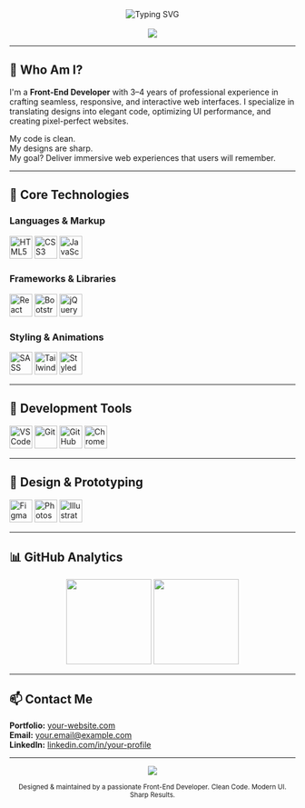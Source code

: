 <!-- HEADER -->
<div align="center">
  <img src="https://readme-typing-svg.herokuapp.com?font=Fira+Code&duration=3000&pause=1000&center=true&width=435&lines=Front-End+Developer;UI+Engineer+%7C+Creative+Coder;Design+%2B+Code+for+the+Web" alt="Typing SVG" />
  <br><br>
  <img src="https://capsule-render.vercel.app/api?type=waving&color=0:007ACC,100:00C8FF&height=140&section=header&text=Welcome%20to%20My%20Profile!&fontSize=30&fontColor=ffffff" />
</div>

---

## 🧠 Who Am I?

I'm a **Front-End Developer** with 3–4 years of professional experience in crafting seamless, responsive, and interactive web interfaces. I specialize in translating designs into elegant code, optimizing UI performance, and creating pixel-perfect websites.

My code is clean.  
My designs are sharp.  
My goal? Deliver immersive web experiences that users will remember.

---

## 🚀 Core Technologies

### Languages & Markup

<p align="left">
  <img src="https://cdn.jsdelivr.net/gh/devicons/devicon/icons/html5/html5-original.svg" height="40" alt="HTML5"/>
  <img src="https://cdn.jsdelivr.net/gh/devicons/devicon/icons/css3/css3-original.svg" height="40" alt="CSS3"/>
  <img src="https://cdn.jsdelivr.net/gh/devicons/devicon/icons/javascript/javascript-original.svg" height="40" alt="JavaScript"/>
</p>

### Frameworks & Libraries

<p align="left">
  <img src="https://cdn.jsdelivr.net/gh/devicons/devicon/icons/react/react-original.svg" height="40" alt="React"/>
  <img src="https://cdn.jsdelivr.net/gh/devicons/devicon/icons/bootstrap/bootstrap-original.svg" height="40" alt="Bootstrap"/>
  <img src="https://cdn.jsdelivr.net/gh/devicons/devicon/icons/jquery/jquery-original.svg" height="40" alt="jQuery"/>
</p>

### Styling & Animations

<p align="left">
  <img src="https://cdn.jsdelivr.net/gh/devicons/devicon/icons/sass/sass-original.svg" height="40" alt="SASS"/>
  <img src="https://cdn.jsdelivr.net/gh/devicons/devicon/icons/tailwindcss/tailwindcss-plain.svg" height="40" alt="Tailwind CSS"/>
  <img src="https://skillicons.dev/icons?i=styledcomponents" height="40" alt="Styled Components"/>
</p>

---

## 🧰 Development Tools

<p align="left">
  <img src="https://cdn.jsdelivr.net/gh/devicons/devicon/icons/vscode/vscode-original.svg" height="40" alt="VS Code"/>
  <img src="https://cdn.jsdelivr.net/gh/devicons/devicon/icons/git/git-original.svg" height="40" alt="Git"/>
  <img src="https://cdn.jsdelivr.net/gh/devicons/devicon/icons/github/github-original.svg" height="40" alt="GitHub"/>
  <img src="https://cdn.jsdelivr.net/gh/devicons/devicon/icons/chrome/chrome-original.svg" height="40" alt="Chrome DevTools"/>
</p>

---

## 🎨 Design & Prototyping

<p align="left">
  <img src="https://cdn.jsdelivr.net/gh/devicons/devicon/icons/figma/figma-original.svg" height="40" alt="Figma"/>
  <img src="https://cdn.jsdelivr.net/gh/devicons/devicon/icons/photoshop/photoshop-plain.svg" height="40" alt="Photoshop"/>
  <img src="https://cdn.jsdelivr.net/gh/devicons/devicon/icons/illustrator/illustrator-plain.svg" height="40" alt="Illustrator"/>
</p>

---

## 📊 GitHub Analytics

<p align="center">
  <img src="https://github-readme-stats.vercel.app/api?username=MohamedFadl2344&show_icons=true&theme=tokyonight&hide_title=true" height="150" />
  <img src="https://github-readme-stats.vercel.app/api/top-langs/?username=MohamedFadl2344&layout=compact&theme=tokyonight" height="150" />
</p>

---

## 📫 Contact Me

<p align="left">
  <strong>Portfolio:</strong> <a href="https://your-website.com">your-website.com</a><br>
  <strong>Email:</strong> <a href="mailto:your.email@example.com">your.email@example.com</a><br>
  <strong>LinkedIn:</strong> <a href="https://linkedin.com/in/your-profile">linkedin.com/in/your-profile</a>
</p>

---

<div align="center">
  <img src="https://capsule-render.vercel.app/api?type=waving&color=0:00C8FF,100:007ACC&height=120&section=footer"/>
  <p><sub>Designed & maintained by a passionate Front-End Developer. Clean Code. Modern UI. Sharp Results.</sub></p>
</div>
